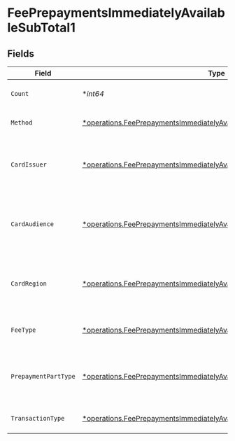 # FeePrepaymentsImmediatelyAvailableSubTotal1


## Fields

| Field                                                                                                                                                                 | Type                                                                                                                                                                  | Required                                                                                                                                                              | Description                                                                                                                                                           | Example                                                                                                                                                               |
| --------------------------------------------------------------------------------------------------------------------------------------------------------------------- | --------------------------------------------------------------------------------------------------------------------------------------------------------------------- | --------------------------------------------------------------------------------------------------------------------------------------------------------------------- | --------------------------------------------------------------------------------------------------------------------------------------------------------------------- | --------------------------------------------------------------------------------------------------------------------------------------------------------------------- |
| `Count`                                                                                                                                                               | **int64*                                                                                                                                                              | :heavy_minus_sign:                                                                                                                                                    | Number of transactions of this type                                                                                                                                   | 50                                                                                                                                                                    |
| `Method`                                                                                                                                                              | [*operations.FeePrepaymentsImmediatelyAvailableSubTotalMethod1](../../models/operations/feeprepaymentsimmediatelyavailablesubtotalmethod1.md)                         | :heavy_minus_sign:                                                                                                                                                    | Payment type of the transactions                                                                                                                                      | creditcard                                                                                                                                                            |
| `CardIssuer`                                                                                                                                                          | [*operations.FeePrepaymentsImmediatelyAvailableSubTotalCardIssuer1](../../models/operations/feeprepaymentsimmediatelyavailablesubtotalcardissuer1.md)                 | :heavy_minus_sign:                                                                                                                                                    | In case of payments transactions with card, the card issuer will be available                                                                                         | amex                                                                                                                                                                  |
| `CardAudience`                                                                                                                                                        | [*operations.FeePrepaymentsImmediatelyAvailableSubTotalCardAudience1](../../models/operations/feeprepaymentsimmediatelyavailablesubtotalcardaudience1.md)             | :heavy_minus_sign:                                                                                                                                                    | In case of payments trnsactions with card, the card audience will be available.                                                                                       | other                                                                                                                                                                 |
| `CardRegion`                                                                                                                                                          | [*operations.FeePrepaymentsImmediatelyAvailableSubTotalCardRegion1](../../models/operations/feeprepaymentsimmediatelyavailablesubtotalcardregion1.md)                 | :heavy_minus_sign:                                                                                                                                                    | In case of payments transactions with card, the card region will be available.                                                                                        | domestic                                                                                                                                                              |
| `FeeType`                                                                                                                                                             | [*operations.FeePrepaymentsImmediatelyAvailableSubTotalFeeType1](../../models/operations/feeprepaymentsimmediatelyavailablesubtotalfeetype1.md)                       | :heavy_minus_sign:                                                                                                                                                    | Present when the transaction represents a fee.                                                                                                                        | payment-fee                                                                                                                                                           |
| `PrepaymentPartType`                                                                                                                                                  | [*operations.FeePrepaymentsImmediatelyAvailableSubTotalPrepaymentPartType1](../../models/operations/feeprepaymentsimmediatelyavailablesubtotalprepaymentparttype1.md) | :heavy_minus_sign:                                                                                                                                                    | Prepayment part: fee itself, reimbursement, discount, VAT or rounding compensation.                                                                                   | fee                                                                                                                                                                   |
| `TransactionType`                                                                                                                                                     | [*operations.FeePrepaymentsImmediatelyAvailableSubTotalTransactionType1](../../models/operations/feeprepaymentsimmediatelyavailablesubtotaltransactiontype1.md)       | :heavy_minus_sign:                                                                                                                                                    | Represents the transaction type                                                                                                                                       | payment                                                                                                                                                               |
